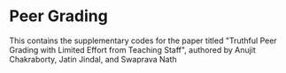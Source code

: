 # Peer Grading

This contains the supplementary codes for the paper titled "Truthful Peer Grading with Limited Effort from Teaching Staff", authored by Anujit Chakraborty, Jatin Jindal, and Swaprava Nath
